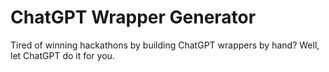 # ChatGPT Wrapper Generator

Tired of winning hackathons by building ChatGPT wrappers by hand? Well, let ChatGPT do it for you.
